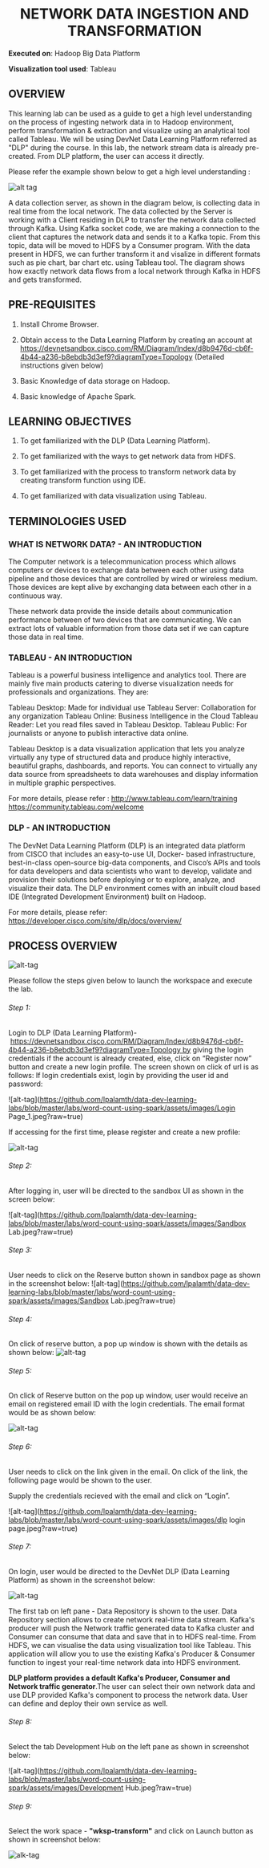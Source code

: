 # <center>NETWORK DATA INGESTION AND TRANSFORMATION</center>

<b>Executed on</b>: Hadoop Big Data Platform

<b>Visualization tool used</b>: Tableau


## OVERVIEW

This learning lab can be used as a guide to get a high level understanding on the process of ingesting network data in to Hadoop environment, perform transformation & extraction and visualize using an analytical tool called Tableau. We will be using DevNet Data Learning Platform referred as "DLP" during the course. In this lab, the network stream data is already pre-created. From DLP platform, the user can access it directly. 

Please refer the example shown below to get a high level understanding :

![alt tag](https://github.com/CiscoDevNet/data-dev-learning-labs/blob/master/labs/network-data-transformation/assets/images/flow1.png?raw=true)

A data collection server, as shown in the diagram below, is collecting data in real time from the local network. The data collected by the Server is working with a Client residing in DLP to transfer the network data collected through Kafka. Using Kafka socket code, we are making a connection to the client that captures the network data and sends it to a Kafka topic. From this topic, data will be moved to HDFS by a Consumer program. With the data present in HDFS, we can further transform it and visalize in different formats such as pie chart, bar chart etc. using Tableau tool. The diagram shows how exactly network data flows from a local network through Kafka in HDFS and gets transformed.


## PRE-REQUISITES

1.	Install Chrome Browser.

2.	Obtain access to the Data Learning Platform by creating an account at https://devnetsandbox.cisco.com/RM/Diagram/Index/d8b9476d-cb6f-4b44-a236-b8ebdb3d3ef9?diagramType=Topology (Detailed instructions given below)

3. Basic Knowledge of data storage on Hadoop.

4. Basic knowledge of Apache Spark.


## LEARNING OBJECTIVES

1. To get familiarized with the DLP (Data Learning Platform).

2. To get familiarized with the ways to get network data from HDFS. 

3. To get familiarized with the process to transform network data by creating transform function using IDE.

3. To get familiarized with data visualization using Tableau.


## TERMINOLOGIES USED


### WHAT IS NETWORK DATA? - AN INTRODUCTION

The Computer network is a telecommunication process which allows computers or devices to exchange data between each other using data pipeline and those devices that are controlled by wired or wireless medium. Those devices are kept alive by exchanging data between each other in a continuous way. 

These network data provide the inside details about communication performance between of two devices that are communicating. We can extract lots of valuable information from those data set if we can capture those data in real time. 


### TABLEAU - AN INTRODUCTION

Tableau is a powerful business intelligence and analytics tool. There are mainly five main products catering to diverse visualization needs for professionals and organizations. They are:

Tableau Desktop: Made for individual use
Tableau Server: Collaboration for any organization
Tableau Online: Business Intelligence in the Cloud
Tableau Reader: Let you read files saved in Tableau Desktop.
Tableau Public: For journalists or anyone to publish interactive data online.

Tableau Desktop is a data visualization application that lets you analyze virtually any type of structured data and produce highly interactive, beautiful graphs, dashboards, and reports. You can connect to virtually any data source from spreadsheets to data warehouses and display information in multiple graphic perspectives. 

For more details, please refer : 
http://www.tableau.com/learn/training
https://community.tableau.com/welcome


### DLP - AN INTRODUCTION ###

The DevNet Data Learning Platform (DLP) is an integrated data platform from CISCO that includes an easy-to-use UI, Docker-    based infrastructure, best-in-class open-source big-data components, and Cisco’s APIs and tools for data developers and data  scientists who want to develop, validate and provision their solutions before deploying or to explore, analyze, and    visualize their data. The DLP environment comes with an inbuilt cloud based IDE (Integrated Development Environment) built    on Hadoop.

For more details, please refer:
https://developer.cisco.com/site/dlp/docs/overview/

## PROCESS OVERVIEW 

![alt-tag](https://github.com/lpalamth/data-dev-learning-labs/blob/master/labs/word-count-using-spark/assets/images/Process9.jpeg?raw=true)

Please follow the steps given below to launch the workspace and execute the lab.

###### Step 1: 

Login to DLP (Data Learning Platform)- https://devnetsandbox.cisco.com/RM/Diagram/Index/d8b9476d-cb6f-4b44-a236-b8ebdb3d3ef9?diagramType=Topology by giving the login credentials if the account is already created, else, click on “Register now” button and create a new login profile. The screen shown on click of url is as follows:
If login credentials exist, login by providing the user id and password:
  
![alt-tag](https://github.com/lpalamth/data-dev-learning-labs/blob/master/labs/word-count-using-spark/assets/images/Login Page_1.jpeg?raw=true)

If accessing for the first time, please register and create a new profile:

![alt-tag](https://github.com/lpalamth/data-dev-learning-labs/blob/master/labs/word-count-using-spark/assets/images/Register.jpeg?raw=true)


###### Step 2: 

After logging in, user will be directed to the sandbox UI as shown in the screen below:

![alt-tag](https://github.com/lpalamth/data-dev-learning-labs/blob/master/labs/word-count-using-spark/assets/images/Sandbox Lab.jpeg?raw=true)

###### Step 3:

User needs to click on the Reserve button shown in sandbox page as shown in the screenshot below:
![alt-tag](https://github.com/lpalamth/data-dev-learning-labs/blob/master/labs/word-count-using-spark/assets/images/Sandbox Lab.jpeg?raw=true)

###### Step 4:

On click of reserve button, a pop up window is shown with the details as shown below:
![alt-tag](https://github.com/lpalamth/data-dev-learning-labs/blob/master/labs/word-count-using-spark/assets/images/Reserve_page1.jpeg?raw=true)

###### Step 5:

On click of Reserve button on the pop up window, user would receive an email on registered email ID with the login credentials. The email format would be as shown below:

![alt-tag](https://github.com/lpalamth/data-dev-learning-labs/blob/master/labs/word-count-using-spark/assets/images/email_2.jpeg?raw=true)

###### Step 6:

User needs to click on the link given in the email. On click of the link, the following page would be shown to the user.

Supply the credentials recieved with the email and click on “Login”.

![alt-tag](https://github.com/lpalamth/data-dev-learning-labs/blob/master/labs/word-count-using-spark/assets/images/dlp login page.jpeg?raw=true)


###### Step 7:

On login, user would be directed to the DevNet DLP (Data Learning Platform) as shown in the screenshot below:

![alt-tag](https://github.com/lpalamth/data-dev-learning-labs/blob/master/labs/data-explore-using-zeppelin/assets/Trial1.jpeg?raw=true)

The first tab on left pane - Data Repository is shown to the user. Data Repository section allows to create network real-time data stream. Kafka's producer will push the Network traffic generated data to Kafka cluster and Consumer can consume that data and save that in to HDFS real-time. From HDFS, we can visualise the data using visualization tool like Tableau. This application will allow you to use the existing Kafka's Producer & Consumer function to ingest your real-time network data into HDFS environment.

<b>DLP platform provides a default Kafka's Producer, Consumer and Network traffic generator</b>.The user can select their own network data and use DLP provided Kafka's component to process the network data. User can define and deploy their own service as well. 


###### Step 8:

Select the tab Development Hub on the left pane as shown in screenshot below:

![alt-tag](https://github.com/lpalamth/data-dev-learning-labs/blob/master/labs/word-count-using-spark/assets/images/Development Hub.jpeg?raw=true)

###### Step 9:


Select the work space - <b>"wksp-transform"</b> and click on Launch button as shown in screenshot below: 

![alk-tag](https://github.com/CiscoDevNet/data-dev-learning-labs/blob/master/labs/network-data-transformation/assets/images/WorkSpaceSelection.PNG?raw=true)

